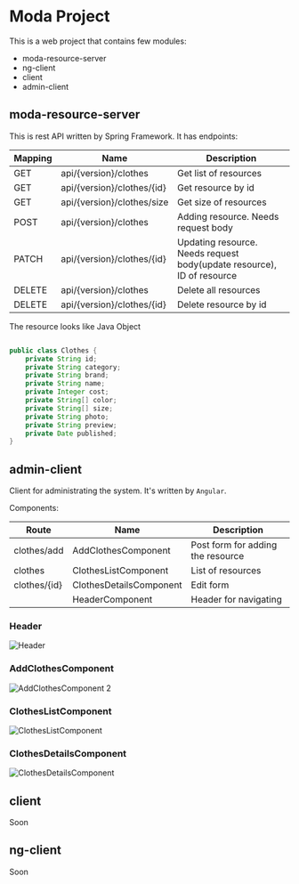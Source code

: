# Moda Project
This is a web project that contains few modules: 
- moda-resource-server
- ng-client
- client
- admin-client

## moda-resource-server
This is rest API written by Spring Framework. It has endpoints:

| Mapping       | Name          | Description |
| ------------- | ------------- | ------------- |
| GET  | api/{version}/clothes  | Get list of resources |
| GET  | api/{version}/clothes/{id}  | Get resource by id |
| GET  | api/{version}/clothes/size  | Get size of resources |
| POST  | api/{version}/clothes  | Adding resource. Needs request body |
| PATCH  | api/{version}/clothes/{id}  | Updating resource. Needs request body(update resource), ID of resource  |
| DELETE  | api/{version}/clothes  | Delete all resources | 
| DELETE  | api/{version}/clothes/{id}  | Delete resource by id |

The resource looks like Java Object

```java

public class Clothes {
    private String id;
    private String category;
    private String brand;
    private String name;
    private Integer cost;
    private String[] color;
    private String[] size;
    private String photo;
    private String preview;
    private Date published;
}

```

## admin-client

Client for administrating the system. It's written by `Angular`.

Components:

| Route       | Name          | Description |
| ------------- | ------------- | ------------- |
| clothes/add  | AddClothesComponent  | Post form for adding the resource |
| clothes  | ClothesListComponent  | List of resources |
| clothes/{id}  | ClothesDetailsComponent  | Edit form |
|   | HeaderComponent  | Header for navigating |

### Header
![Header](https://imgur.com/M2BjmBz.png)
### AddClothesComponent
![AddClothesComponent 2](https://imgur.com/0o7IKxp.png)
### ClothesListComponent 
![ClothesListComponent](https://imgur.com/JvZaPoZ.png)
### ClothesDetailsComponent
![ClothesDetailsComponent](https://imgur.com/C0iaTmi.png)

## client
Soon

## ng-client
Soon

